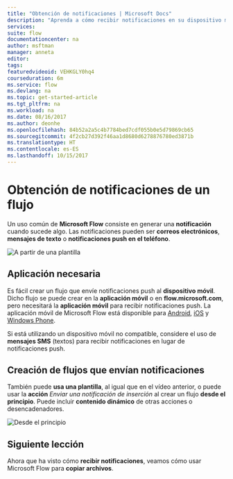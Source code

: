 ```yaml
---
title: "Obtención de notificaciones | Microsoft Docs"
description: "Aprenda a cómo recibir notificaciones en su dispositivo móvil con Microsoft Flow."
services: 
suite: flow
documentationcenter: na
author: msftman
manager: anneta
editor: 
tags: 
featuredvideoid: VEHKGLY0hq4
courseduration: 6m
ms.service: flow
ms.devlang: na
ms.topic: get-started-article
ms.tgt_pltfrm: na
ms.workload: na
ms.date: 08/16/2017
ms.author: deonhe
ms.openlocfilehash: 84b52a2a5c4b7784bed7cdf055b0e5d79869cb65
ms.sourcegitcommit: 4f2cb27d392f46aa1d8680d6278876780ed3871b
ms.translationtype: HT
ms.contentlocale: es-ES
ms.lasthandoff: 10/15/2017
---
```

# <a name="get-notifications-from-a-flow"></a>Obtención de notificaciones de un flujo
Un uso común de **Microsoft Flow** consiste en generar una **notificación** cuando sucede algo.  Las notificaciones pueden ser **correos electrónicos**, **mensajes de texto** o **notificaciones push en el teléfono**.

![A partir de una plantilla](./media/learning-get-notifications/template-notifications.png)

## <a name="required-app"></a>Aplicación necesaria
Es fácil crear un flujo que envíe notificaciones push al **dispositivo móvil**.  Dicho flujo se puede crear en la **aplicación móvil** o en **flow.microsoft.com**, pero necesitará la **aplicación móvil** para recibir notificaciones push. La aplicación móvil de Microsoft Flow está disponible para [Android](https://aka.ms/flowmobiledocsandroid), [iOS](https://aka.ms/flowmobiledocsios) y [Windows Phone](https://aka.ms/flowmobilewindows).

Si está utilizando un dispositivo móvil no compatible, considere el uso de **mensajes SMS** (textos) para recibir notificaciones en lugar de notificaciones push.

## <a name="creating-flows-that-send-notifications"></a>Creación de flujos que envían notificaciones
También puede **usa una plantilla**, al igual que en el vídeo anterior, o puede usar la **acción** *Enviar una notificación de inserción* al crear un flujo **desde el principio**.  Puede incluir **contenido dinámico** de otras acciones o desencadenadores.

![Desde el principio](./media/learning-get-notifications/notification-action.png)

## <a name="next-lesson"></a>Siguiente lección
Ahora que ha visto cómo **recibir notificaciones**, veamos cómo usar Microsoft Flow para **copiar archivos**.

